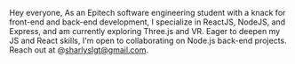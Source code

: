 Hey everyone, 
As an Epitech software engineering student with a knack for front-end and back-end development, I specialize in ReactJS, NodeJS, and Express, and am currently exploring Three.js and VR. Eager to deepen my JS and React skills, I'm open to collaborating on Node.js back-end projects. Reach out at @sharlyslgt@gmail.com.

<!---
MSBIGDATA18/MSBIGDATA18 is a ✨ special ✨ repository because its `README.md` (this file) appears on your GitHub profile.
You can click the Preview link to take a look at your changes.
--->
